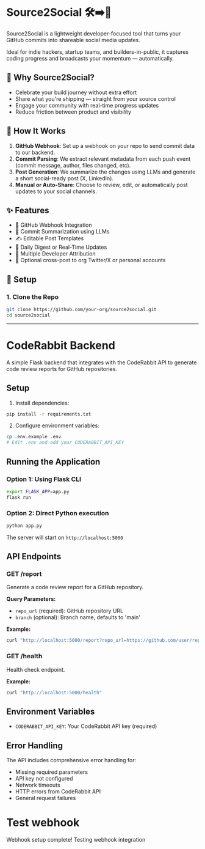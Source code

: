 # Source2Social 🛠️➡️📣

Source2Social is a lightweight developer-focused tool that turns your GitHub commits into shareable social media updates.

Ideal for indie hackers, startup teams, and builders-in-public, it captures coding progress and broadcasts your momentum — automatically.

## 🚀 Why Source2Social?

- Celebrate your build journey without extra effort
- Share what you're shipping — straight from your source control
- Engage your community with real-time progress updates
- Reduce friction between product and visibility

## 🧠 How It Works

1. **GitHub Webhook**: Set up a webhook on your repo to send commit data to our backend.
2. **Commit Parsing**: We extract relevant metadata from each push event (commit message, author, files changed, etc).
3. **Post Generation**: We summarize the changes using LLMs and generate a short social-ready post (X, LinkedIn).
4. **Manual or Auto-Share**: Choose to review, edit, or automatically post updates to your social channels.

## ✨ Features

- 📡 GitHub Webhook Integration
- 🧠 Commit Summarization using LLMs
- ✍️ Editable Post Templates
- 📅 Daily Digest or Real-Time Updates
- 👥 Multiple Developer Attribution
- 🔄 Optional cross-post to org Twitter/X or personal accounts

## 🔧 Setup

### 1. Clone the Repo

```bash
git clone https://github.com/your-org/source2social.git
cd source2social
```

---

# CodeRabbit Backend

A simple Flask backend that integrates with the CodeRabbit API to generate code review reports for GitHub repositories.

## Setup

1. Install dependencies:
```bash
pip install -r requirements.txt
```

2. Configure environment variables:
```bash
cp .env.example .env
# Edit .env and add your CODERABBIT_API_KEY
```

## Running the Application

### Option 1: Using Flask CLI
```bash
export FLASK_APP=app.py
flask run
```

### Option 2: Direct Python execution
```bash
python app.py
```

The server will start on `http://localhost:5000`

## API Endpoints

### GET /report
Generate a code review report for a GitHub repository.

**Query Parameters:**
- `repo_url` (required): GitHub repository URL
- `branch` (optional): Branch name, defaults to 'main'

**Example:**
```bash
curl "http://localhost:5000/report?repo_url=https://github.com/user/repo&branch=main"
```

### GET /health
Health check endpoint.

**Example:**
```bash
curl "http://localhost:5000/health"
```

## Environment Variables

- `CODERABBIT_API_KEY`: Your CodeRabbit API key (required)

## Error Handling

The API includes comprehensive error handling for:
- Missing required parameters
- API key not configured
- Network timeouts
- HTTP errors from CodeRabbit API
- General request failures
# Test webhook
Webhook setup complete!
Testing webhook integration
